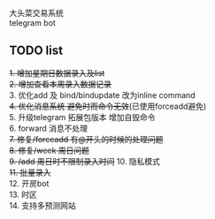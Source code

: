 大头菜交易系统  
telegram bot

## TODO list

~~1. 增加星期日数据录入及list~~  
~~2. 增加查看本周录入数据记录~~  
3. 优化add 及 bind/bindupdate 改为inline command  
~~4. 优化消息系统 避免时而命令无效~~(已使用forceadd避免)  
5. 升级telegram 拓展包版本 增加自毁命令  
6. forward 消息不处理  
~~7. 修复/forceadd 有@开头的时候的处理问题~~  
~~8. 修复/week 周日问题~~  
~~9. /add 周日时不限制录入时间~~
10. 隐私模式  
~~11. 批量录入~~  
12. 开房bot  
13. 时区  
14. 支持多预测网站  